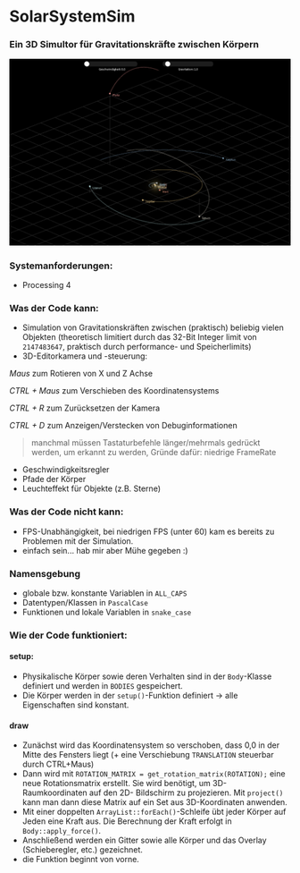 # SolarSystemSim 
### Ein 3D Simultor für Gravitationskräfte zwischen Körpern

![demo](https://raw.githubusercontent.com/Spydr06/SolarSystemSim/main/demo.png)

### Systemanforderungen:
- Processing 4
 
### Was der Code kann: 
- Simulation von Gravitationskräften zwischen (praktisch) beliebig vielen Objekten (theoretisch limitiert durch das 32-Bit Integer limit von `2147483647`, praktisch durch performance- und Speicherlimits)
- 3D-Editorkamera und -steuerung:

_Maus_ zum Rotieren von X und Z Achse

_CTRL + Maus_ zum Verschieben des Koordinatensystems

_CTRL + R_ zum Zurücksetzen der Kamera

_CTRL + D_ zum Anzeigen/Verstecken von Debuginformationen

> manchmal müssen Tastaturbefehle länger/mehrmals gedrückt werden, um erkannt zu werden, Gründe dafür: niedrige FrameRate

- Geschwindigkeitsregler
- Pfade der Körper
- Leuchteffekt für Objekte (z.B. Sterne)
 
### Was der Code nicht kann:
- FPS-Unabhängigkeit, bei niedrigen FPS (unter 60) kam es bereits zu Problemen
  mit der Simulation.
- einfach sein... hab mir aber Mühe gegeben :)
 
### Namensgebung
- globale bzw. konstante Variablen in `ALL_CAPS`
- Datentypen/Klassen in `PascalCase`
- Funktionen und lokale Variablen in `snake_case`
  
### Wie der Code funktioniert:
#### setup:
- Physikalische Körper sowie deren Verhalten sind in der `Body`-Klasse definiert
      und werden in `BODIES` gespeichert.
- Die Körper werden in der `setup()`-Funktion definiert 
      -> alle Eigenschaften sind konstant.
#### draw
- Zunächst wird das Koordinatensystem so verschoben, dass 0,0 in der Mitte
  des Fensters liegt (+ eine Verschiebung `TRANSLATION` steuerbar durch CTRL+Maus)
- Dann wird mit `ROTATION_MATRIX = get_rotation_matrix(ROTATION);` eine neue
  Rotationsmatrix erstellt. Sie wird benötigt, um 3D-Raumkoordinaten auf den 2D-
  Bildschirm zu projezieren. Mit `project()` kann man dann diese Matrix auf ein 
  Set aus 3D-Koordinaten anwenden.
- Mit einer doppelten `ArrayList::forEach()`-Schleife übt jeder Körper auf Jeden 
  eine Kraft aus. Die Berechnung der Kraft erfolgt in `Body::apply_force()`.
- Anschließend werden ein Gitter sowie alle Körper und das Overlay (Schieberegler,
  etc.) gezeichnet.
- die Funktion beginnt von vorne.
  
